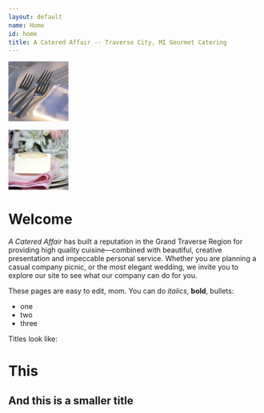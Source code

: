 ```yaml
---
layout: default
name: Home
id: home
title: A Catered Affair -- Traverse City, MI Gourmet Catering
---
```



![Forks](/images/120x120forks.jpg)

![Catering Nameplate](/images/120x120blankcard.jpg)

# Welcome

_A Catered Affair_ has built a reputation in the Grand Traverse Region for providing high quality cuisine—combined with beautiful, creative presentation and impeccable personal service. Whether you are planning a casual company picnic, or the most elegant wedding, we invite you to explore our site to see what our company can do for you.



These pages are easy to edit, mom. You can do *italics*, **bold**, bullets:

* one
* two
* three

Titles look like:

# This
## And this is a smaller title